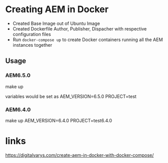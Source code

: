 # Creating AEM in Docker

* Created Base Image out of Ubuntu Image
* Created Dockerfile Author, Publisher, Dispacher with respective configuration files
* Run `docker-compose up` to create Docker containers running all the AEM instances together  

## Usage

### AEM6.5.0 

make up

variables would be set as AEM_VERSION=6.5.0 PROJECT=test

### AEM6.4.0 

make up AEM_VERSION=6.4.0 PROJECT=test6.4.0

# links

https://digitalvarys.com/create-aem-in-docker-with-docker-compose/
